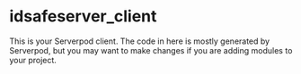 # idsafeserver_client

This is your Serverpod client. The code in here is mostly generated by
Serverpod, but you may want to make changes if you are adding modules to your
project.
